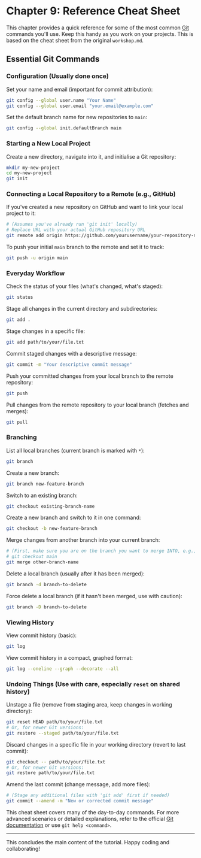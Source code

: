 # Chapter 9: Reference Cheat Sheet

This chapter provides a quick reference for some of the most common [Git](https://git-scm.com/) commands you'll use. Keep this handy as you work on your projects. This is based on the cheat sheet from the original `workshop.md`.

## Essential Git Commands

### Configuration (Usually done once)

Set your name and email (important for commit attribution):
```bash
git config --global user.name "Your Name"
git config --global user.email "your.email@example.com"
```

Set the default branch name for new repositories to `main`:
```bash
git config --global init.defaultBranch main
```

### Starting a New Local Project

Create a new directory, navigate into it, and initialise a Git repository:
```bash
mkdir my-new-project
cd my-new-project
git init
```

### Connecting a Local Repository to a Remote (e.g., GitHub)

If you've created a new repository on GitHub and want to link your local project to it:
```bash
# (Assumes you've already run 'git init' locally)
# Replace URL with your actual GitHub repository URL
git remote add origin https://github.com/yourusername/your-repository-name.git
```
To push your initial `main` branch to the remote and set it to track:
```bash
git push -u origin main
```

### Everyday Workflow

Check the status of your files (what's changed, what's staged):
```bash
git status
```

Stage all changes in the current directory and subdirectories:
```bash
git add .
```

Stage changes in a specific file:
```bash
git add path/to/your/file.txt
```

Commit staged changes with a descriptive message:
```bash
git commit -m "Your descriptive commit message"
```

Push your committed changes from your local branch to the remote repository:
```bash
git push
```

Pull changes from the remote repository to your local branch (fetches and merges):
```bash
git pull
```

### Branching

List all local branches (current branch is marked with `*`):
```bash
git branch
```

Create a new branch:
```bash
git branch new-feature-branch
```

Switch to an existing branch:
```bash
git checkout existing-branch-name
```

Create a new branch and switch to it in one command:
```bash
git checkout -b new-feature-branch
```

Merge changes from another branch into your current branch:
```bash
# (First, make sure you are on the branch you want to merge INTO, e.g., 'main')
# git checkout main
git merge other-branch-name
```

Delete a local branch (usually after it has been merged):
```bash
git branch -d branch-to-delete
```
Force delete a local branch (if it hasn't been merged, use with caution):
```bash
git branch -D branch-to-delete
```

### Viewing History

View commit history (basic):
```bash
git log
```

View commit history in a compact, graphed format:
```bash
git log --oneline --graph --decorate --all
```

### Undoing Things (Use with care, especially `reset` on shared history)

Unstage a file (remove from staging area, keep changes in working directory):
```bash
git reset HEAD path/to/your/file.txt
# Or, for newer Git versions:
git restore --staged path/to/your/file.txt
```

Discard changes in a specific file in your working directory (revert to last commit):
```bash
git checkout -- path/to/your/file.txt
# Or, for newer Git versions:
git restore path/to/your/file.txt
```

Amend the last commit (change message, add more files):
```bash
# (Stage any additional files with 'git add' first if needed)
git commit --amend -m "New or corrected commit message"
```

This cheat sheet covers many of the day-to-day commands. For more advanced scenarios or detailed explanations, refer to the official [Git documentation](https://git-scm.com/doc) or use `git help <command>`.

---

This concludes the main content of the tutorial. Happy coding and collaborating!